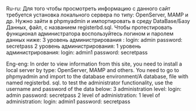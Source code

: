 Ru-ru: 
Для того чтобы просмотреть информацию с данного сайт требуется установка локального сервера по типу: OpenServer, MAMP и др.
Нужно зайти в phpmyadmin и импортировать в среду DataBase/Базу Данных, файл, с названием registerbd.sql.
Чтобы протестировать функционал администратора воспользуйтесь логином и паролем данных ниже:
3 уровень администрирования :
	login: admin
	password: secretpass
2 уровень администрирования:
1 уровень администрирования:
	login: admin1
	password: secretpass



Eng-eng: 
In order to view information from this site, you need to install a local server by type: OpenServer, MAMP and others.
You need to go to phpmyadmin and import to the database environment/A database, file with named registerbd. sql.
to test the administrator functionality, use the username and password of the data below:
3 administration level:
	login: admin
	password: secretpass
2 level of administration:
1 level of administration:
	login: admin1
	password: secretpass
